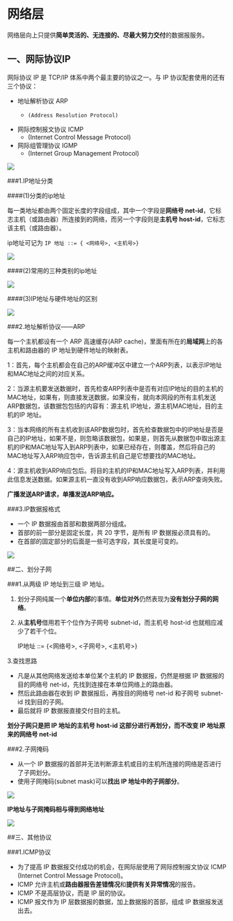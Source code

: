 # 网络层 #

网络层向上只提供**简单灵活的、无连接的、尽最大努力交付**的数据报服务。

## 一、网际协议IP

网际协议 IP 是 TCP/IP 体系中两个最主要的协议之一。与 IP 协议配套使用的还有三个协议：

- 地址解析协议 ARP
	-     (Address Resolution Protocol)
- 网际控制报文协议 ICMP
	-    (Internet Control Message Protocol)
- 网际组管理协议 IGMP
	-    (Internet Group Management Protocol)

![](http://onh97xzo0.bkt.clouddn.com/4-1.PNG)

###1.IP地址分类

####(1)分类的ip地址

每一类地址都由两个固定长度的字段组成，其中一个字段是**网络号 net-id**，它标志主机（或路由器）所连接到的网络，而另一个字段则是**主机号 host-id**，它标志该主机（或路由器）。

ip地址可记为 ```IP 地址 ::= { <网络号>, <主机号>}```

![](http://onh97xzo0.bkt.clouddn.com/4-2.PNG)


####(2)常用的三种类别的ip地址

![](http://onh97xzo0.bkt.clouddn.com/4-3.PNG)

####(3)IP地址与硬件地址的区别

![](http://onh97xzo0.bkt.clouddn.com/4-4.PNG)

###2.地址解析协议——ARP

每一个主机都设有一个 ARP 高速缓存(ARP cache)，里面有所在的**局域网**上的各主机和路由器的 IP 地址到硬件地址的映射表。

1：首先，每个主机都会在自己的ARP缓冲区中建立一个ARP列表，以表示IP地址和MAC地址之间的对应关系。

2：当源主机要发送数据时，首先检查ARP列表中是否有对应IP地址的目的主机的MAC地址，如果有，则直接发送数据，如果没有，就向本网段的所有主机发送ARP数据包，该数据包包括的内容有：源主机 IP地址，源主机MAC地址，目的主机的IP 地址。

3：当本网络的所有主机收到该ARP数据包时，首先检查数据包中的IP地址是否是自己的IP地址，如果不是，则忽略该数据包，如果是，则首先从数据包中取出源主机的IP和MAC地址写入到ARP列表中，如果已经存在，则覆盖，然后将自己的MAC地址写入ARP响应包中，告诉源主机自己是它想要找的MAC地址。

4：源主机收到ARP响应包后。将目的主机的IP和MAC地址写入ARP列表，并利用此信息发送数据。如果源主机一直没有收到ARP响应数据包，表示ARP查询失败。

**广播发送ARP请求，单播发送ARP响应。**

###3.IP数据报格式


- 一个 IP 数据报由首部和数据两部分组成。
- 首部的前一部分是固定长度，共 20 字节，是所有 IP 数据报必须具有的。
- 在首部的固定部分的后面是一些可选字段，其长度是可变的。

![](http://onh97xzo0.bkt.clouddn.com/4-5.PNG) 

##二、划分子网

###1.从两级 IP 地址到三级 IP 地址。

1. 划分子网纯属一个**单位内部**的事情。**单位对外**仍然表现为**没有划分子网的网络**。

2. 从**主机号**借用若干个位作为子网号 subnet-id，而主机号 host-id 也就相应减少了若干个位。

	IP地址 ::= {<网络号>, <子网号>, <主机号>}

3.查找思路

- 凡是从其他网络发送给本单位某个主机的 IP 数据报，仍然是根据 IP 数据报的目的网络号 net-id，先找到连接在本单位网络上的路由器。
- 然后此路由器在收到 IP 数据报后，再按目的网络号 net-id 和子网号 subnet-id 找到目的子网。
- 最后就将 IP 数据报直接交付目的主机。 

**划分子网只是把 IP 地址的主机号 host-id 这部分进行再划分，而不改变 IP 地址原来的网络号 net-id**

###2.子网掩码

- 从一个 IP 数据报的首部并无法判断源主机或目的主机所连接的网络是否进行了子网划分。
- 使用子网掩码(subnet mask)可以**找出 IP 地址中的子网部分**。  

![](http://onh97xzo0.bkt.clouddn.com/4-10.PNG)

**IP地址与子网掩码相与得到网络地址**

![](http://onh97xzo0.bkt.clouddn.com/4-11.PNG)


##三、其他协议

###1.ICMP协议

- 为了提高 IP 数据报交付成功的机会，在网际层使用了网际控制报文协议 ICMP (Internet Control Message Protocol)。
- ICMP 允许主机或**路由器报告差错情况**和**提供有关异常情况**的报告。
- ICMP 不是高层协议，而是 IP 层的协议。
- ICMP 报文作为 IP 层数据报的数据，加上数据报的首部，组成 IP 数据报发送出去。   


